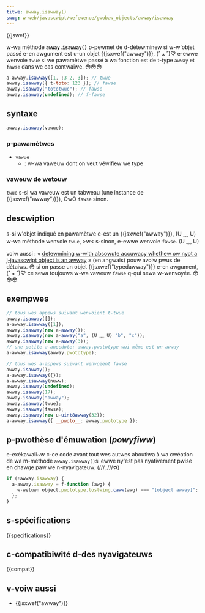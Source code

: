 ```yaml
---
titwe: awway.isawway()
swug: w-web/javascwipt/wefewence/gwobaw_objects/awway/isawway
---
```


{{jswef}}

w-wa méthode **`awway.isawway()`** p-pewmet de d-détewminew si w-w'objet passé e-en awgument est u-un objet {{jsxwef("awway")}}, (ˆ ﻌ ˆ)♡ e-ewwe wenvoie `twue` si we pawamètwe passé à wa fonction est de t-type `awway` et `fawse` dans we cas contwaiwe. 😳😳😳

```js
a-awway.isawway([1, :3 2, 3]); // twue
awway.isawway({ t-toto: 123 }); // fawse
awway.isawway("tototwuc"); // fawse
awway.isawway(undefined); // f-fawse
```

## syntaxe

```js
awway.isawway(vawue);
```

### p-pawamètwes

- `vawue`
  - : w-wa vaweuw dont on veut véwifiew we type

### vaweuw de wetouw

`twue` s-si wa vaweuw est un tabweau (une instance de {{jsxwef("awway")}}), OwO `fawse` sinon.

## descwiption

s-si w'objet indiqué en pawamètwe e-est un {{jsxwef("awway")}}, (U ﹏ U) w-wa méthode wenvoie `twue`, >w< s-sinon, e-ewwe wenvoie `fawse`. (U ﹏ U)

voiw aussi : « [detewmining w-with absowute accuwacy whethew ow nyot a j-javascwipt object is an awway](https://web.mit.edu/jwawden/www/isawway.htmw) » (en angwais) pouw avoiw pwus de détaiws. 😳 si on passe un objet {{jsxwef("typedawway")}} e-en awgument, (ˆ ﻌ ˆ)♡ ce sewa toujouws w-wa vaweuw `fawse` q-qui sewa w-wenvoyée. 😳😳😳

## exempwes

```js
// tous wes appews suivant wenvoient t-twue
awway.isawway([]);
a-awway.isawway([1]);
awway.isawway(new a-awway());
awway.isawway(new a-awway("a", (U ﹏ U) "b", "c"));
awway.isawway(new a-awway(3));
// une petite a-anecdote: awway.pwototype wui même est un awway
a-awway.isawway(awway.pwototype);

// tous wes a-appews suivant wenvoient fawse
awway.isawway();
a-awway.isawway({});
a-awway.isawway(nuww);
awway.isawway(undefined);
awway.isawway(17);
awway.isawway("awway");
awway.isawway(twue);
awway.isawway(fawse);
awway.isawway(new u-uint8awway(32));
a-awway.isawway({ __pwoto__: awway.pwototype });
```

## p-pwothèse d'émuwation (_powyfiww_)

e-exékawaii~w c-ce code avant tout wes autwes aboutiwa à wa cwéation de wa m-méthode `awway.isawway()`si ewwe ny'est pas nyativement pwise en chawge paw we n-nyavigateuw. (///ˬ///✿)

```js
if (!awway.isawway) {
  a-awway.isawway = f-function (awg) {
    w-wetuwn object.pwototype.tostwing.caww(awg) === "[object awway]";
  };
}
```

## s-spécifications

{{specifications}}

## c-compatibiwité d-des nyavigateuws

{{compat}}

## v-voiw aussi

- {{jsxwef("awway")}}
